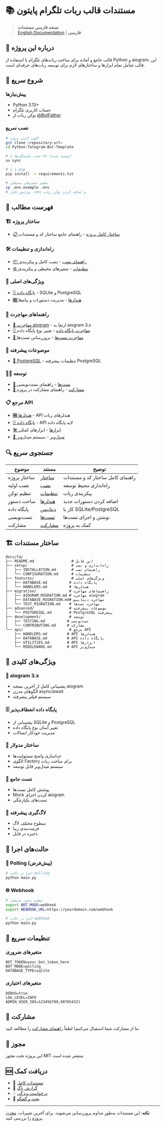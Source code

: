 # 📚 مستندات قالب ربات تلگرام پایتون

> **نسخه فارسی مستندات**  
> [English Documentation](../README.md) | **فارسی**

## 🎯 درباره این پروژه

قالب جامع و آماده برای ساخت ربات‌های تلگرام با استفاده از Python و aiogram. این قالب شامل تمام ابزارها و ساختارهای لازم برای توسعه ربات‌های حرفه‌ای است.

## 🚀 شروع سریع

### پیش‌نیازها
- Python 3.13+
- حساب کاربری تلگرام
- توکن ربات از [@BotFather](https://t.me/BotFather)

### نصب سریع
```bash
# کلون کردن پروژه
git clone <repository-url>
cd Python-Telegram-Bot-Template

# نصب وابستگی‌ها با uv (توصیه شده)
uv sync

# یا با pip
pip install -r requirements.txt

# تنظیم متغیرهای محیطی
cp .env.example .env
# ویرایش فایل .env و اضافه کردن توکن ربات
```

## 📖 فهرست مطالب

### 🏗️ ساختار پروژه
- [📋 ساختار کامل پروژه](PROJECT_STRUCTURE.md) - راهنمای جامع ساختار کد و مستندات

### 🛠️ راه‌اندازی و تنظیمات
- [📦 راهنمای نصب](setup/INSTALLATION.md) - نصب کامل و پیکربندی
- [⚙️ تنظیمات](setup/CONFIGURATION.md) - متغیرهای محیطی و پیکربندی

### 🎨 ویژگی‌های اصلی
- [🗄️ پایگاه داده](features/DATABASE.md) - SQLite و PostgreSQL
- [🎛️ هندلرها](features/HANDLERS.md) - مدیریت دستورات و پیام‌ها

### 🔄 راهنماهای مهاجرت
- [🤖 مهاجرت aiogram](migration/AIOGRAM_MIGRATION.md) - ارتقا به aiogram 3.x
- [🗄️ مهاجرت پایگاه داده](migration/DATABASE_MIGRATION.md) - تغییر نوع پایگاه داده
- [🧪 مهاجرت تست‌ها](migration/TEST_MIGRATION.md) - بروزرسانی تست‌ها

### 🔧 موضوعات پیشرفته
- [🐘 PostgreSQL](advanced/POSTGRESQL.md) - تنظیمات پیشرفته PostgreSQL

### 👨‍💻 توسعه
- [🧪 تست‌ها](development/TESTING.md) - راهنمای تست‌نویسی
- [🤝 مشارکت](development/CONTRIBUTING.md) - راهنمای مشارکت در پروژه

### 📋 مرجع API
- [🎛️ هندلرها](api/HANDLERS.md) - API هندلرهای ربات
- [🗄️ پایگاه داده](api/DATABASE.md) - API لایه پایگاه داده
- [🛠️ ابزارها](api/UTILITIES.md) - ابزارهای کمکی
- [🔗 میدل‌ویر](api/MIDDLEWARE.md) - سیستم میدل‌ویر

## 🔍 جستجوی سریع

| موضوع | مستند | توضیح |
|-------|--------|-------|
| ساختار پروژه | [ساختار](PROJECT_STRUCTURE.md) | راهنمای کامل ساختار کد و مستندات |
| نصب اولیه | [نصب](setup/INSTALLATION.md) | راه‌اندازی محیط توسعه |
| تنظیم توکن | [تنظیمات](setup/CONFIGURATION.md) | پیکربندی ربات |
| ساخت دستور | [هندلرها](features/HANDLERS.md) | اضافه کردن دستورات جدید |
| پایگاه داده | [دیتابیس](features/DATABASE.md) | کار با SQLite/PostgreSQL |
| تست‌نویسی | [تست‌ها](development/TESTING.md) | نوشتن و اجرای تست‌ها |
| مشارکت | [مشارکت](development/CONTRIBUTING.md) | کمک به پروژه |

## 🏗️ ساختار مستندات

```
docs/fa/
├── README.md                 # این فایل
├── setup/                    # راه‌اندازی و نصب
│   ├── INSTALLATION.md       # راهنمای نصب
│   └── CONFIGURATION.md      # تنظیمات
├── features/                 # ویژگی‌های اصلی
│   ├── DATABASE.md          # پایگاه داده
│   └── HANDLERS.md          # هندلرها
├── migration/               # راهنماهای مهاجرت
│   ├── AIOGRAM_MIGRATION.md # مهاجرت aiogram
│   ├── DATABASE_MIGRATION.md# مهاجرت دیتابیس
│   └── TEST_MIGRATION.md    # مهاجرت تست‌ها
├── advanced/                # موضوعات پیشرفته
│   └── POSTGRESQL.md        # PostgreSQL پیشرفته
├── development/             # توسعه
│   ├── TESTING.md          # تست‌نویسی
│   └── CONTRIBUTING.md     # مشارکت
└── api/                     # مرجع API
    ├── HANDLERS.md         # API هندلرها
    ├── DATABASE.md         # API پایگاه داده
    ├── UTILITIES.md        # API ابزارها
    └── MIDDLEWARE.md       # API میدل‌ویر
```

## 🎯 ویژگی‌های کلیدی

### 🤖 aiogram 3.x
- پشتیبانی کامل از آخرین نسخه aiogram
- الگوهای مدرن async/await
- سیستم فیلتر پیشرفته

### 🗄️ پایگاه داده انعطاف‌پذیر
- پشتیبانی از SQLite و PostgreSQL
- تغییر آسان نوع پایگاه داده
- مدیریت خودکار اتصالات

### 🔧 ساختار مدولار
- جداسازی واضح مسئولیت‌ها
- الگوی Factory برای ساخت ربات
- سیستم میدل‌ویر قابل توسعه

### 🧪 تست جامع
- پوشش کامل تست‌ها
- Mock کردن اجزای aiogram
- تست‌های یکپارچگی

### 📝 لاگ‌گیری پیشرفته
- سطوح مختلف لاگ
- فرمت‌بندی زیبا
- ذخیره در فایل

## 🚦 حالت‌های اجرا

### 📡 Polling (پیش‌فرض)
```bash
# اجرا در حالت polling
python main.py
```

### 🌐 Webhook
```bash
# تنظیم متغیر محیطی
export BOT_MODE=webhook
export WEBHOOK_URL=https://yourdomain.com/webhook

# اجرا در حالت webhook
python main.py
```

## 🔧 تنظیمات سریع

### متغیرهای ضروری
```env
BOT_TOKEN=your_bot_token_here
BOT_MODE=polling
DATABASE_TYPE=sqlite
```

### متغیرهای اختیاری
```env
DEBUG=true
LOG_LEVEL=INFO
ADMIN_USER_IDS=123456789,987654321
```

## 🤝 مشارکت

ما از مشارکت شما استقبال می‌کنیم! لطفاً [راهنمای مشارکت](development/CONTRIBUTING.md) را مطالعه کنید.

## 📄 مجوز

این پروژه تحت مجوز MIT منتشر شده است.

## 🆘 دریافت کمک

- 📖 [مستندات کامل](README.md)
- 🐛 [گزارش باگ](https://github.com/your-repo/issues)
- 💡 [درخواست ویژگی](https://github.com/your-repo/issues)
- 💬 [بحث و گفتگو](https://github.com/your-repo/discussions)

---

**نکته**: این مستندات به‌طور مداوم بروزرسانی می‌شوند. برای آخرین تغییرات، [مخزن پروژه](https://github.com/your-repo) را بررسی کنید.